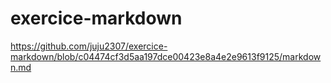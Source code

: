 # exercice-markdown
https://github.com/juju2307/exercice-markdown/blob/c04474cf3d5aa197dce00423e8a4e2e9613f9125/markdown.md

